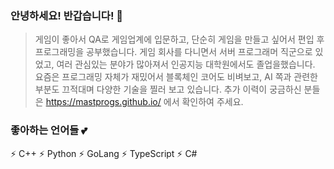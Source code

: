 ### 안녕하세요! 반갑습니다! 👋
> 게임이 좋아서 QA로 게임업계에 입문하고, 단순히 게임을 만들고 싶어서 편입 후 프로그래밍을 공부했습니다. 게임 회사를 다니면서 서버 프로그래머 직군으로 있었고, 여러 관심있는 분야가 많아져서 인공지능 대학원에서도 졸업을했습니다. 요즘은 프로그래밍 자체가 재밌어서 블록체인 코어도 비벼보고, AI 쪽과 관련한 부분도 끄적대며 다양한 기술을 찔러 보고 있습니다. 추가 이력이 궁금하신 분들은 https://mastprogs.github.io/ 에서 확인하여 주세요.

### 좋아하는 언어들 💕
⚡ C++
⚡ Python
⚡ GoLang
⚡ TypeScript
⚡ C#

<!--
**MastProgs/MastProgs** is a ✨ _special_ ✨ repository because its `README.md` (this file) appears on your GitHub profile.

Here are some ideas to get you started:

- 🔭 I’m currently working on ...
- 🌱 I’m currently learning ...
- 👯 I’m looking to collaborate on ...
- 🤔 I’m looking for help with ...
- 💬 Ask me about ...
- 📫 How to reach me: ...
- 😄 Pronouns: ...
- ⚡ Fun fact: ...
-->

